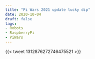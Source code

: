 ```yaml
---
title: "Pi Wars 2021 update lucky dip"
date: 2020-10-04
draft: false
tags:
- Robots
- RaspberryPi
- PiWars
---
```


<!--more-->

{{< tweet 1312876272746475521 >}}
